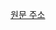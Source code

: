 [원문 주소](chrome-extension://hmigninkgibhdckiaphhmbgcghochdjc/pdfjs/web/viewer.html?file=https://arxiv.org/pdf/2207.01848.pdf)
